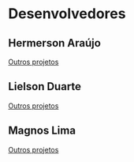 # Desenvolvedores

## Hermerson Araújo
	
[Outros projetos](https://github.com/HermersonDev?tab=repositories)

## Lielson Duarte
	
[Outros projetos](https://github.com/lielsonduarte?tab=repositories)

## Magnos Lima
	
[Outros projetos](https://github.com/MagnosLima?tab=repositories)
